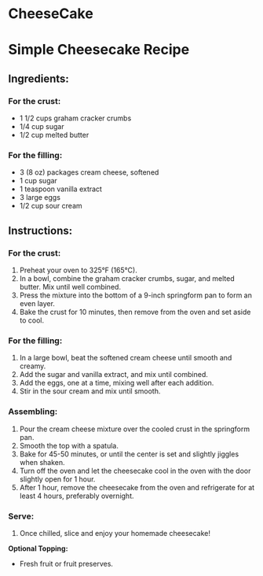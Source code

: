 # CheeseCake
# Simple Cheesecake Recipe

## Ingredients:

### For the crust:
- 1 1/2 cups graham cracker crumbs
- 1/4 cup sugar
- 1/2 cup melted butter

### For the filling:
- 3 (8 oz) packages cream cheese, softened
- 1 cup sugar
- 1 teaspoon vanilla extract
- 3 large eggs
- 1/2 cup sour cream

## Instructions:

### For the crust:
1. Preheat your oven to 325°F (165°C).
2. In a bowl, combine the graham cracker crumbs, sugar, and melted butter. Mix until well combined.
3. Press the mixture into the bottom of a 9-inch springform pan to form an even layer.
4. Bake the crust for 10 minutes, then remove from the oven and set aside to cool.

### For the filling:
1. In a large bowl, beat the softened cream cheese until smooth and creamy.
2. Add the sugar and vanilla extract, and mix until combined.
3. Add the eggs, one at a time, mixing well after each addition.
4. Stir in the sour cream and mix until smooth.

### Assembling:
1. Pour the cream cheese mixture over the cooled crust in the springform pan.
2. Smooth the top with a spatula.
3. Bake for 45-50 minutes, or until the center is set and slightly jiggles when shaken.
4. Turn off the oven and let the cheesecake cool in the oven with the door slightly open for 1 hour.
5. After 1 hour, remove the cheesecake from the oven and refrigerate for at least 4 hours, preferably overnight.

### Serve:
1. Once chilled, slice and enjoy your homemade cheesecake!

**Optional Topping:**
- Fresh fruit or fruit preserves.
